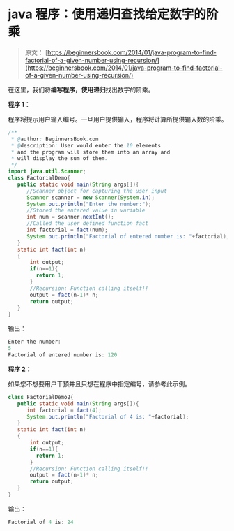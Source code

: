 # java 程序：使用递归查找给定数字的阶乘

> 原文： [https://beginnersbook.com/2014/01/java-program-to-find-factorial-of-a-given-number-using-recursion/](https://beginnersbook.com/2014/01/java-program-to-find-factorial-of-a-given-number-using-recursion/)

在这里，我们将**编写程序，使用递归**找出数字的阶乘。

**程序 1：**

程序将提示用户输入编号。一旦用户提供输入，程序将计算所提供输入数的阶乘。

```java
/**
 * @author: BeginnersBook.com
 * @description: User would enter the 10 elements
 * and the program will store them into an array and 
 * will display the sum of them.
 */
import java.util.Scanner;
class FactorialDemo{
   public static void main(String args[]){
      //Scanner object for capturing the user input
      Scanner scanner = new Scanner(System.in);
      System.out.println("Enter the number:");
      //Stored the entered value in variable
      int num = scanner.nextInt();
      //Called the user defined function fact
      int factorial = fact(num);
      System.out.println("Factorial of entered number is: "+factorial);
   }
   static int fact(int n)
   {
       int output;
       if(n==1){
         return 1;
       }
       //Recursion: Function calling itself!!
       output = fact(n-1)* n;
       return output;
   }
}
```

输出：

```java
Enter the number:
5
Factorial of entered number is: 120
```

**程序 2：**

如果您不想要用户干预并且只想在程序中指定编号，请参考此示例。

```java
class FactorialDemo2{
   public static void main(String args[]){
      int factorial = fact(4);
      System.out.println("Factorial of 4 is: "+factorial);
   }
   static int fact(int n)
   {
       int output;
       if(n==1){
         return 1;
       }
       //Recursion: Function calling itself!!
       output = fact(n-1)* n;
       return output;
   }
}
```

输出：

```java
Factorial of 4 is: 24
```